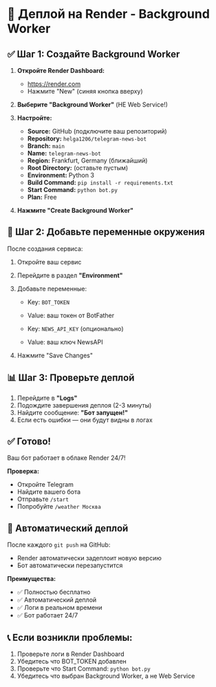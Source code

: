 # 🚀 Деплой на Render - Background Worker

## ✅ Шаг 1: Создайте Background Worker

1. **Откройте Render Dashboard:**
   - https://render.com
   - Нажмите "New" (синяя кнопка вверху)

2. **Выберите "Background Worker"** (НЕ Web Service!)

3. **Настройте:**
   - **Source:** GitHub (подключите ваш репозиторий)
   - **Repository:** `helga1206/telegram-news-bot`
   - **Branch:** `main`
   - **Name:** `telegram-news-bot`
   - **Region:** Frankfurt, Germany (ближайший)
   - **Root Directory:** (оставьте пустым)
   - **Environment:** Python 3
   - **Build Command:** `pip install -r requirements.txt`
   - **Start Command:** `python bot.py`
   - **Plan:** Free

4. **Нажмите "Create Background Worker"**

## 🔑 Шаг 2: Добавьте переменные окружения

После создания сервиса:

1. Откройте ваш сервис
2. Перейдите в раздел **"Environment"**
3. Добавьте переменные:
   - Key: `BOT_TOKEN`
   - Value: ваш токен от BotFather
   
   - Key: `NEWS_API_KEY` (опционально)
   - Value: ваш ключ NewsAPI

4. Нажмите "Save Changes"

## 📊 Шаг 3: Проверьте деплой

1. Перейдите в **"Logs"**
2. Подождите завершения деплоя (2-3 минуты)
3. Найдите сообщение: **"Бот запущен!"**
4. Если есть ошибки — они будут видны в логах

## ✅ Готово!

Ваш бот работает в облаке Render 24/7!

**Проверка:**
- Откройте Telegram
- Найдите вашего бота
- Отправьте `/start`
- Попробуйте `/weather Москва`

## 🔄 Автоматический деплой

После каждого `git push` на GitHub:
- Render автоматически задеплоит новую версию
- Бот автоматически перезапустится

**Преимущества:**
- ✅ Полностью бесплатно
- ✅ Автоматический деплой
- ✅ Логи в реальном времени
- ✅ Бот работает 24/7

## 📞 Если возникли проблемы:

1. Проверьте логи в Render Dashboard
2. Убедитесь что BOT_TOKEN добавлен
3. Проверьте что Start Command: `python bot.py`
4. Убедитесь что выбран Background Worker, а не Web Service


